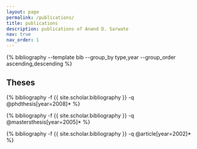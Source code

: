 ```yaml
---
layout: page
permalink: /publications/
title: publications
description: publications of Anand D. Sarwate
nav: true
nav_order: 1
---
```

<!-- _pages/publications.md -->
<div class="publications">	

{% bibliography --template bib --group_by type,year --group_order ascending,descending %}


<h2>Theses</h2>

{% bibliography -f {{ site.scholar.bibliography }} -q @phdthesis[year=2008]* %}

{% bibliography -f {{ site.scholar.bibliography }} -q @mastersthesis[year=2005]* %}

{% bibliography -f {{ site.scholar.bibliography }} -q @article[year=2002]* %}

</div>
